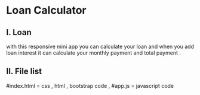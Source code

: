 # Loan Calculator
I. Loan
------------
with this responsive mini app you can calculate your loan and when you add loan interest it can calculate your monthly payment and total payment .

II. File list
------------
#index.html = css , html , bootstrap code , 
#app.js = javascript code
